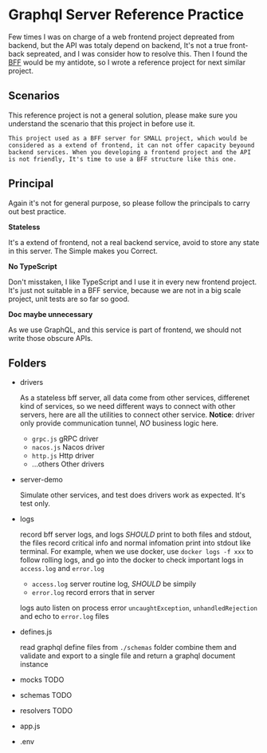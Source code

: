 # Graphql Server Reference Practice

Few times I was on charge of a web frontend project depreated from backend, but the API was totaly depend on backend, It's not a true front-back sepreated, and I was consider how to resolve this. Then I found the [BFF](https://akfpartners.com/growth-blog/backend-for-frontend) would be my antidote, so I wrote a reference project for next similar project.

## Scenarios

This reference project is not a general solution, please make sure you understand the scenario that this project in before use it.

    This project used as a BFF server for SMALL project, which would be considered as a extend of frontend, it can not offer capacity beyound backend services. When you developing a frontend project and the API is not friendly, It's time to use a BFF structure like this one.

## Principal

Again it's not for general purpose, so please follow the principals to carry out best practice.

**Stateless**

It's a extend of frontend, not a real backend service, avoid to store any state in this server. The Simple makes you Correct.

**No TypeScript**

Don't misstaken, I like TypeScript and I use it in every new frontend project. It's just not suitable in a BFF service, because we are not in a big scale project, unit tests are so far so good.

**Doc maybe unnecessary**

As we use GraphQL, and this service is part of frontend, we should not write those obscure APIs.

## Folders

-   drivers

    As a stateless bff server, all data come from other services, differenet kind of services, so we need different ways to connect with other servers, here are all the utilities to connect other service. **Notice**: driver only provide communication tunnel, _NO_ business logic here.

    -   `grpc.js` gRPC driver
    -   `nacos.js` Nacos driver
    -   `http.js` Http driver
    -   ...others Other drivers

-   server-demo

    Simulate other services, and test does drivers work as expected. It's test only.

-   logs

    record bff server logs, and logs _SHOULD_ print to both files and stdout, the files record critical info and normal infomation print into stdout like terminal. For example, when we use docker, use `docker logs -f xxx` to follow rolling logs, and go into the docker to check important logs in `access.log` and `error.log`

    -   `access.log` server routine log, _SHOULD_ be simpily
    -   `error.log` record errors that in server

    logs auto listen on process error `uncaughtException`, `unhandledRejection` and echo to `error.log` files

-   defines.js

    read graphql define files from `./schemas` folder combine them and validate and export to a single file and return a graphql document instance

-   mocks TODO

-   schemas TODO

-   resolvers TODO

-   app.js

-   .env
